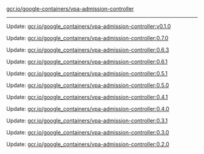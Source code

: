 [gcr.io/google-containers/vpa-admission-controller](https://hub.docker.com/r/cruse/vpa-admission-controller/tags/) 

----
Update: [gcr.io/google_containers/vpa-admission-controller:v0.1.0](https://hub.docker.com/r/cruse/vpa-admission-controller/tags/)

Update: [gcr.io/google_containers/vpa-admission-controller:0.7.0](https://hub.docker.com/r/cruse/vpa-admission-controller/tags/)

Update: [gcr.io/google_containers/vpa-admission-controller:0.6.3](https://hub.docker.com/r/cruse/vpa-admission-controller/tags/)

Update: [gcr.io/google_containers/vpa-admission-controller:0.6.1](https://hub.docker.com/r/cruse/vpa-admission-controller/tags/)

Update: [gcr.io/google_containers/vpa-admission-controller:0.5.1](https://hub.docker.com/r/cruse/vpa-admission-controller/tags/)

Update: [gcr.io/google_containers/vpa-admission-controller:0.5.0](https://hub.docker.com/r/cruse/vpa-admission-controller/tags/)

Update: [gcr.io/google_containers/vpa-admission-controller:0.4.1](https://hub.docker.com/r/cruse/vpa-admission-controller/tags/)

Update: [gcr.io/google_containers/vpa-admission-controller:0.4.0](https://hub.docker.com/r/cruse/vpa-admission-controller/tags/)

Update: [gcr.io/google_containers/vpa-admission-controller:0.3.1](https://hub.docker.com/r/cruse/vpa-admission-controller/tags/)

Update: [gcr.io/google_containers/vpa-admission-controller:0.3.0](https://hub.docker.com/r/cruse/vpa-admission-controller/tags/)

Update: [gcr.io/google_containers/vpa-admission-controller:0.2.0](https://hub.docker.com/r/cruse/vpa-admission-controller/tags/)

